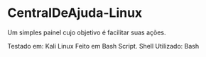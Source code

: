 # CentralDeAjuda-Linux
Um simples painel cujo objetivo é facilitar suas ações.

Testado em: Kali Linux
Feito em Bash Script.
Shell Utilizado: Bash
